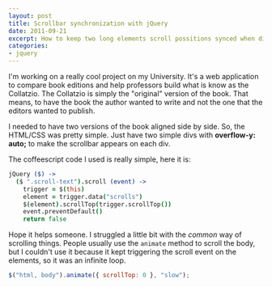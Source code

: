 ```yaml
---
layout: post
title: Scrollbar synchronization with jQuery
date: 2011-09-21
excerpt: How to keep two long elements scroll possitions synced when displayed side by side.
categories:
- jquery
---
```


I'm working on a really cool project on my University. It's a web application
to compare book editions and help professors build what is know as the
Collatzio. The Collatzio is simply the "original" version of the book. That
means, to have the book the author wanted to write and not the one that the
editors wanted to publish.

I needed to have two versions of the book aligned side by side. So, the
HTML/CSS was pretty simple. Just have two simple divs with **overflow-y:
auto;** to make the scrollbar appears on each div.

The coffeescript code I used is really simple, here it is:

```coffee
jQuery ($) ->
  ($ ".scroll-text").scroll (event) ->
    trigger = $(this)
    element = trigger.data("scrolls")
    $(element).scrollTop(trigger.scrollTop())
    event.preventDefault()
    return false
```

Hope it helps someone. I struggled a little bit with the *common* way of
scrolling things. People usually use the `animate` method to scroll the body,
but I couldn't use it because it kept triggering the scroll event on the
elements, so it was an infinite loop.

```javascript
$("html, body").animate({ scrollTop: 0 }, "slow");
```


